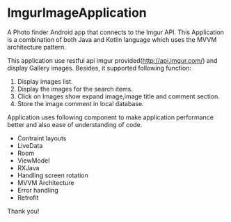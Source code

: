 # ImgurImageApplication
 A Photo finder Android app that connects to the Imgur API.
 This Application is a combination of both Java and Kotlin language which uses the MVVM architecture pattern.
 
 This application use restful api imgur provided(http://api.imgur.com/) and display Gallery images. Besides, it supported following function:
1. Display images list.
2. Display the images for the search items.
3. Click on Images show expand image,image title and comment section.
4. Store the image comment in local database.

Application uses following component to make application performance better and also ease of understanding of code.

- Contraint layouts
- LiveData
- Room
- ViewModel
- RXJava
- Handling screen rotation
- MVVM Architecture
- Error handling
- Retrofit  


Thank you!

